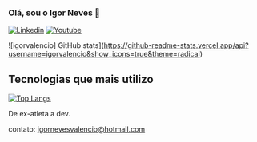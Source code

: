 ### Olá, sou o Igor Neves 🦉
[![Linkedin](https://img.shields.io/badge/LinkedIn-0077B5?style=for-the-badge&logo=linkedin&logoColor=white)](https://www.linkedin.com/in/igor-neves157/) [![Youtube](	https://img.shields.io/badge/YouTube-FF0000?style=for-the-badge&logo=youtube&logoColor=white)](https://www.youtube.com/watch?v=rcvhTlLHEu4)

![igorvalencio] GitHub stats](https://github-readme-stats.vercel.app/api?username=igorvalencio&show_icons=true&theme=radical)

## Tecnologias que mais utilizo
[![Top Langs](https://github-readme-stats.vercel.app/api/top-langs/?username=igorvalencio)](https://github.com/igorvalencio/github-readme-stats)

De ex-atleta a dev.

contato: igornevesvalencio@hotmail.com
